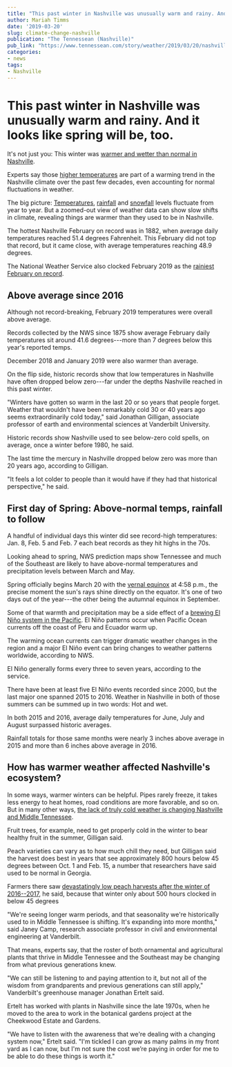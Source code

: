 ```yaml
---
title: "This past winter in Nashville was unusually warm and rainy. And it looks like spring will be, too."
author: Mariah Timms
date: '2019-03-20'
slug: climate-change-nashville
publication: "The Tennessean (Nashville)"
pub_link: "https://www.tennessean.com/story/weather/2019/03/20/nashville-weather-spring-winter-el-nino-shift/3146473002/"
categories:
- news
tags:
- Nashville
---
```

# This past winter in Nashville was unusually warm and rainy. And it looks like spring will be, too.

It's not just you: This winter was 
[warmer and wetter than normal in Nashville](https://www.tennessean.com/story/news/2019/02/21/nashville-weather-rain-may-break-february-record-flood-concerns/2936450002/). 

Experts say those 
[higher temperatures](https://www.tennessean.com/story/news/2019/02/14/tennessee-weather-el-nino-to-bring-higher-than-normal-temperatures/2868213002/) 
are part of a warming trend in the Nashville climate over the past few decades, 
even accounting for normal fluctuations in weather. 

<!--more-->

The big picture: 
[Temperatures](https://www.tennessean.com/story/news/2019/02/14/tennessee-weather-el-nino-to-bring-higher-than-normal-temperatures/2868213002/),
[rainfall](https://www.tennessean.com/story/news/2019/02/23/nashville-braces-severe-storms-may-cap-record-breaking-rainfall/2960994002/) 
and 
[snowfall](https://www.tennessean.com/story/news/local/2018/12/23/christmas-weather-forecast-tennessee-2018-rain-snow-sun/2401548002/) 
levels fluctuate from year to year. But a zoomed-out view of weather data can 
show slow shifts in climate, revealing things are warmer than they used to be 
in Nashville. 

The hottest Nashville February on record was in 1882, when average daily 
temperatures reached 51.4 degrees Fahrenheit. This February did not top that 
record, but it came close, with average temperatures reaching 48.9 degrees.

The National Weather Service also clocked February 2019 as the 
[rainiest February on record](https://www.tennessean.com/story/news/2019/02/21/nashville-weather-rain-may-break-february-record-flood-concerns/2936450002/). 

## Above average since 2016

Although not record-breaking, February 2019 temperatures were overall above 
average.

Records collected by the NWS since 1875 show average February daily 
temperatures sit around 41.6 degrees---more than 7 degrees below this year's 
reported temps. 

December 2018 and January 2019 were also warmer than average. 

On the flip side, historic records show that low temperatures in Nashville have 
often dropped below zero---far under the depths Nashville reached in this past 
winter. 

"Winters have gotten so warm in the last 20 or so years that people forget. 
Weather that wouldn't have been remarkably cold 30 or 40 years ago seems 
extraordinarily cold today," said Jonathan Gilligan, associate professor of 
earth and environmental sciences at Vanderbilt University. 

Historic records show Nashville used to see below-zero cold spells, on average, 
once a winter before 1980, he said.

The last time the mercury in Nashville dropped below zero was more than 20 years 
ago, according to Gilligan. 

"It feels a lot colder to people than it would have if they had that historical 
perspective," he said. 

## First day of Spring: Above-normal temps, rainfall to follow 

A handful of individual days this winter did see record-high temperatures: 
Jan. 8, Feb. 5 and Feb. 7 each beat records as they hit highs in the 70s. 

Looking ahead to spring, NWS prediction maps show Tennessee and much of the 
Southeast are likely to have above-normal temperatures and precipitation levels 
between March and May.

Spring officially begins March 20 with the 
[vernal equinox](https://www.tennessean.com/story/news/nation/2019/03/18/spring-equinox-super-moon-worm-moon-astronomy-fun-wednesday/3201993002/) 
at 4:58 p.m., the 
precise moment the sun's rays shine directly on the equator. It's one of two 
days out of the year---the other being the autumnal equinox in September.  

Some of that warmth and precipitation may be a side effect of a 
[brewing El Ni&ntilde;o system in the Pacific](https://www.tennessean.com/story/news/2019/02/14/tennessee-weather-el-nino-to-bring-higher-than-normal-temperatures/2868213002/).
El Ni&ntilde;o patterns occur when Pacific 
Ocean currents off the coast of Peru and Ecuador warm up.

The warming ocean currents can trigger dramatic weather changes in the region 
and a major El Ni&ntilde;o event can bring changes to weather patterns worldwide, 
according to NWS. 

El Ni&ntilde;o generally forms every three to seven years, according to the service.

There have been at least five El Ni&ntilde;o events recorded since 2000, but 
the last major one spanned 2015 to 2016. Weather in Nashville in both of those 
summers can be summed up in two words: Hot and wet. 

In both 2015 and 2016, average daily temperatures for June, July and August 
surpassed historic averages. 

Rainfall totals for those same months were nearly 3 inches above average in 
2015 and more than 6 inches above average in 2016.

## How has warmer weather affected Nashville's ecosystem?

In some ways, warmer winters can be helpful. Pipes rarely freeze, it takes less 
energy to heat homes, road conditions are more favorable, and so on. But in many 
other ways, 
[the lack of truly cold weather is changing Nashville and Middle Tennessee](https://www.tennessean.com/story/news/2019/02/25/nashville-landslide-i-24-tdot-rain-damage/2980136002/). 

Fruit trees, for example, need to get properly cold in the winter to bear 
healthy fruit in the summer, Gilligan said. 

Peach varieties can vary as to how much chill they need, but Gilligan said the 
harvest does best in years that see approximately 800 hours below 45 degrees 
between Oct. 1 and Feb. 15, a number that researchers have said used to be 
normal in Georgia.

Farmers there saw 
[devastatingly low peach harvests after the winter of 2016--2017](http://newswire.caes.uga.edu/story.html?storyid=6416&story=Peach%20Crop), 
he said, because that winter only about 500 hours clocked in below 
45 degrees

"We're seeing longer warm periods, and that seasonality we're historically used 
to in Middle Tennessee is shifting. It's expanding into more months," said 
Janey Camp, research associate professor in civil and environmental engineering 
at Vanderbilt. 

That means, experts say, that the roster of both ornamental and agricultural 
plants that thrive in Middle Tennessee and the Southeast may be changing from 
what previous generations knew.

"We can still be listening to and paying attention to it, but not all of the 
wisdom from grandparents and previous generations can still apply," 
Vanderbilt's greenhouse manager Jonathan Ertelt said.

Ertelt has worked with plants in Nashville since the late 1970s, when he moved 
to the area to work in the botanical gardens project at the Cheekwood Estate 
and Gardens. 

"We have to listen with the awareness that we're dealing with a changing system 
now," Ertelt said. "I'm tickled I can grow as many palms in my front yard as I 
can now, but I'm not sure the cost we’re paying in order for me to be able to 
do these things is worth it."
